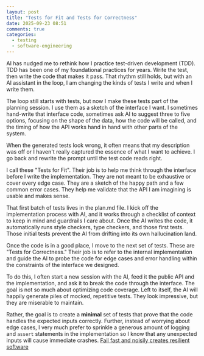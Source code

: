 ```yaml
---
layout: post
title: "Tests for Fit and Tests for Correctness"
date: 2025-09-23 08:51
comments: true
categories:
  - testing
  - software-engineering
---
```


AI has nudged me to rethink how I practice test-driven development (TDD). TDD
has been one of my foundational practices for years. Write the test, then write
the code that makes it pass. That rhythm still holds, but with an AI assistant
in the loop, I am changing the kinds of tests I write and when I write them.

The loop still starts with tests, but now I make these tests part of the
planning session. I use them as a sketch of the interface I want. I sometimes
hand-write that interface code, sometimes ask AI to suggest three to five
options, focusing on the shape of the data, how the code will be called, and
the timing of how the API works hand in hand with other parts of the system.

When the generated tests look wrong, it often means that my description was off
or I haven't really captured the essence of what I want to achieve. I go back
and rewrite the prompt until the test code reads right.

I call these "Tests for Fit". Their job is to help me think through the
interface before I write the implementation. They are not meant to be exhaustive
or cover every edge case. They are a sketch of the happy path and a few common
error cases. They help me validate that the API I am imagining is usable and
makes sense. 

That first batch of tests lives in the plan.md file. I kick off the
implementation process with AI, and it works through a checklist of context to
keep in mind and guardrails I care about. Once the AI writes the code, it
automatically runs style checkers, type checkers, and those first tests. Those
initial tests prevent the AI from drifting into its own hallucination land.

Once the code is in a good place, I move to the next set of tests. These are
"Tests for Correctness." Their job is to refer to the internal implementation
and guide the AI to probe the code for edge cases and error handling within the
constraints of the interface we designed.

To do this, I often start a new session with the AI, feed it the public API and
the implementation, and ask it to break the code through the interface. The
goal is not so much about optimizing code coverage. Left to itself, the AI will
happily generate piles of mocked, repetitive tests. They look impressive, but
they are miserable to maintain.

Rather, the goal is to create a **minimal** set of tests that prove that the
code handles the expected inputs correctly. Further, instead of worrying about
edge cases, I very much prefer to sprinkle a generous amount of logging and
`assert` statements in the implementation so I know that any unexpected inputs
will cause immediate crashes. [Fail fast and noisily creates resilient software](/fail-fast-and-noisely-creates-more-resilient-software.html)
